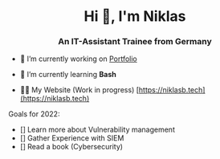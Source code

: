 <h1 align="center">Hi 👋, I'm Niklas</h1>
<h3 align="center">An IT-Assistant Trainee from Germany</h3>

- 🔭 I’m currently working on [Portfolio](https://github.com/NiiklasDEV/Portfolio)

- 🌱 I’m currently learning **Bash**

- 👨‍💻 My Website (Work in progress) [https://niklasb.tech](https://niklasb.tech)

Goals for 2022:
- [] Learn more about Vulnerability management
- [] Gather Experience with SIEM
- [] Read a book (Cybersecurity)
